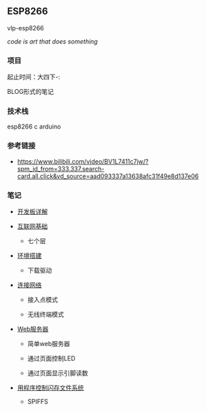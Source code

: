## ESP8266

vlp-esp8266

_code is art that does something_

### 项目

起止时间：大四下-:

BLOG形式的笔记

### 技术栈

esp8266 c arduino

### 参考链接

* https://www.bilibili.com/video/BV1L7411c7jw/?spm_id_from=333.337.search-card.all.click&vd_source=aad093337a13638afc31f49e8d137e06

### 笔记

* [开发板详解](./notes/开发板详解.md)

* [互联网基础](./notes/互联网基础.md)

    * 七个层

* [环境搭建](./notes/环境搭建.md)

    * 下载驱动

* [连接网络](./notes/连接网络.md)

    * 接入点模式

    * 无线终端模式

* [Web服务器](./notes/搭建web服务器.md)

    * 简单web服务器

    * 通过页面控制LED

    * 通过页面显示引脚读数

* [用程序控制闪存文件系统](./notes/闪存文件系统.md)

    * SPIFFS